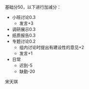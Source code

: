 基础分50，以下进行加减分：

* 小班讨论0.3
    * 发言+3
* 调研展示0.3
* 纸质报告0.3
* 专题讨论0.2
    * 组内讨论时提出有建设性的意见+2
    * 发言+1
* 日常
    * 迟到-5
    * 缺勤-20











宋天琪

